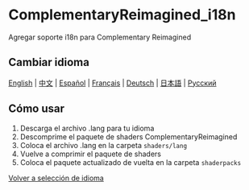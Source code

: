 # ComplementaryReimagined_i18n
Agregar soporte i18n para Complementary Reimagined

## Cambiar idioma
[English](../../README.md) | [中文](README.zh.md) | [Español](#) | [Français](README.fr.md) | [Deutsch](README.de.md) | [日本語](README.ja.md) | [Русский](README.ru.md)

## Cómo usar
1. Descarga el archivo .lang para tu idioma
2. Descomprime el paquete de shaders ComplementaryReimagined
3. Coloca el archivo .lang en la carpeta `shaders/lang`
4. Vuelve a comprimir el paquete de shaders
5. Coloca el paquete actualizado de vuelta en la carpeta `shaderpacks`

[Volver a selección de idioma](../../README.md)
